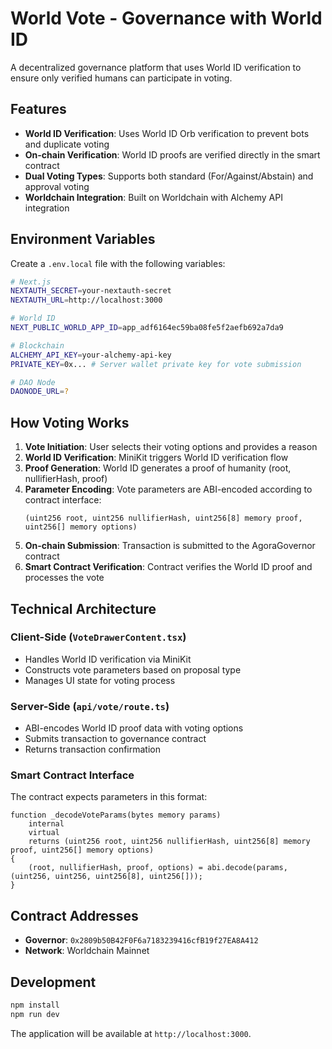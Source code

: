 # World Vote - Governance with World ID

A decentralized governance platform that uses World ID verification to ensure only verified humans can participate in voting.

## Features

- **World ID Verification**: Uses World ID Orb verification to prevent bots and duplicate voting
- **On-chain Verification**: World ID proofs are verified directly in the smart contract
- **Dual Voting Types**: Supports both standard (For/Against/Abstain) and approval voting
- **Worldchain Integration**: Built on Worldchain with Alchemy API integration

## Environment Variables

Create a `.env.local` file with the following variables:

```bash
# Next.js
NEXTAUTH_SECRET=your-nextauth-secret
NEXTAUTH_URL=http://localhost:3000

# World ID
NEXT_PUBLIC_WORLD_APP_ID=app_adf6164ec59ba08fe5f2aefb692a7da9

# Blockchain
ALCHEMY_API_KEY=your-alchemy-api-key
PRIVATE_KEY=0x... # Server wallet private key for vote submission

# DAO Node
DAONODE_URL=?
```

## How Voting Works

1. **Vote Initiation**: User selects their voting options and provides a reason
2. **World ID Verification**: MiniKit triggers World ID verification flow
3. **Proof Generation**: World ID generates a proof of humanity (root, nullifierHash, proof)
4. **Parameter Encoding**: Vote parameters are ABI-encoded according to contract interface:
   ```solidity
   (uint256 root, uint256 nullifierHash, uint256[8] memory proof, uint256[] memory options)
   ```
5. **On-chain Submission**: Transaction is submitted to the AgoraGovernor contract
6. **Smart Contract Verification**: Contract verifies the World ID proof and processes the vote

## Technical Architecture

### Client-Side (`VoteDrawerContent.tsx`)

- Handles World ID verification via MiniKit
- Constructs vote parameters based on proposal type
- Manages UI state for voting process

### Server-Side (`api/vote/route.ts`)

- ABI-encodes World ID proof data with voting options
- Submits transaction to governance contract
- Returns transaction confirmation

### Smart Contract Interface

The contract expects parameters in this format:

```solidity
function _decodeVoteParams(bytes memory params)
    internal
    virtual
    returns (uint256 root, uint256 nullifierHash, uint256[8] memory proof, uint256[] memory options)
{
    (root, nullifierHash, proof, options) = abi.decode(params, (uint256, uint256, uint256[8], uint256[]));
}
```

## Contract Addresses

- **Governor**: `0x2809b50B42F0F6a7183239416cfB19f27EA8A412`
- **Network**: Worldchain Mainnet

## Development

```bash
npm install
npm run dev
```

The application will be available at `http://localhost:3000`.
